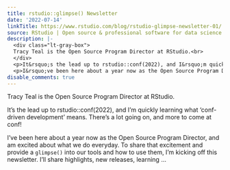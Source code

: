 ```yaml
---
title: rstudio::glimpse() Newsletter
date: '2022-07-14'
linkTitle: https://www.rstudio.com/blog/rstudio-glimpse-newsletter-01/
source: RStudio | Open source & professional software for data science teams on RStudio
description: |-
  <div class="lt-gray-box">
  Tracy Teal is the Open Source Program Director at RStudio.<br>
  </div>
  <p>It&rsquo;s the lead up to rstudio::conf(2022), and I&rsquo;m quickly learning what &lsquo;conf-driven development&rsquo; means. There&rsquo;s a lot going on, and more to come at conf!</p>
  <p>I&rsquo;ve been here about a year now as the Open Source Program Director, and am excited about what we do everyday. To share that excitement and provide a <code>glimpse()</code> into our tools and how to use them, I&rsquo;m kicking off this newsletter. I&rsquo;ll share highlights, new releases, learning ...
disable_comments: true
---
```

<div class="lt-gray-box">
Tracy Teal is the Open Source Program Director at RStudio.<br>
</div>
<p>It&rsquo;s the lead up to rstudio::conf(2022), and I&rsquo;m quickly learning what &lsquo;conf-driven development&rsquo; means. There&rsquo;s a lot going on, and more to come at conf!</p>
<p>I&rsquo;ve been here about a year now as the Open Source Program Director, and am excited about what we do everyday. To share that excitement and provide a <code>glimpse()</code> into our tools and how to use them, I&rsquo;m kicking off this newsletter. I&rsquo;ll share highlights, new releases, learning ...